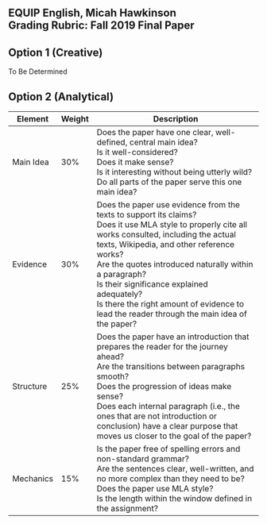 EQUIP English, Micah Hawkinson<br>
Grading Rubric: Fall 2019 Final Paper
---

Option 1 (Creative)
---
To Be Determined

Option 2 (Analytical)
---
| Element |	Weight |	Description |
| --- | --- | --- |
| Main Idea |	30%	| Does the paper have one clear, well-defined, central main idea?<br>Is it well-considered? <br>Does it make sense? <br> Is it interesting without being utterly wild? <br> Do all parts of the paper serve this one main idea? |
| Evidence | 30% | Does the paper use evidence from the texts to support its claims? <br> Does it use MLA style to properly cite all works consulted, including the actual texts, Wikipedia, and other reference works?<br> Are the quotes introduced naturally within a paragraph? <br>Is their significance explained adequately? <br> Is there the right amount of evidence to lead the reader through the main idea of the paper?|
|Structure | 25% | Does the paper have an introduction that prepares the reader for the journey ahead? <br> Are the transitions between paragraphs smooth? <br> Does the progression of ideas make sense? <br> Does each internal paragraph (i.e., the ones that are not introduction or conclusion) have a clear purpose that moves us closer to the goal of the paper? |
| Mechanics | 15% | Is the paper free of spelling errors and non-standard grammar? <br> Are the sentences clear, well-written, and no more complex than they need to be? <br> Does the paper use MLA style? <br> Is the length within the window defined in the assignment? |
